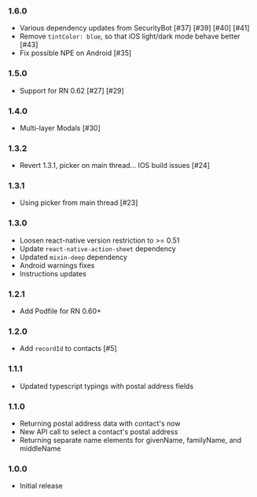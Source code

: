 ### 1.6.0
* Various dependency updates from SecurityBot [#37] [#39] [#40] [#41] 
* Remove `tintColor: blue`, so that iOS light/dark mode behave better [#43]
* Fix possible NPE on Android [#35]

### 1.5.0
* Support for RN 0.62 [#27] [#29]

### 1.4.0
* Multi-layer Modals [#30]

### 1.3.2
* Revert 1.3.1, picker on main thread... IOS build issues [#24]

### 1.3.1
* Using picker from main thread [#23]

### 1.3.0

* Loosen react-native version restriction to >= 0.51
* Update `react-native-action-sheet` dependency
* Updated `mixin-deep` dependency
* Android warnings fixes
* Instructions updates

### 1.2.1

* Add Podfile for RN 0.60+

### 1.2.0

* Add `recordId` to contacts [#5]

### 1.1.1

* Updated typescript typings with postal address fields

### 1.1.0

* Returning postal address data with contact's now
* New API call to select a contact's postal address
* Returning separate name elements for givenName, familyName, and middleName


### 1.0.0

* Initial release

